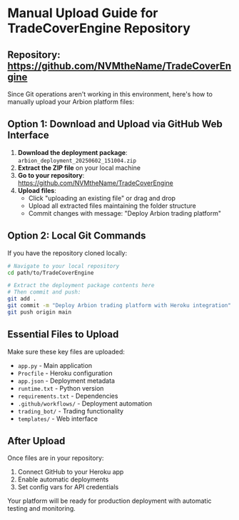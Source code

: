 # Manual Upload Guide for TradeCoverEngine Repository

## Repository: https://github.com/NVMtheName/TradeCoverEngine

Since Git operations aren't working in this environment, here's how to manually upload your Arbion platform files:

## Option 1: Download and Upload via GitHub Web Interface

1. **Download the deployment package**: `arbion_deployment_20250602_151004.zip`
2. **Extract the ZIP file** on your local machine
3. **Go to your repository**: https://github.com/NVMtheName/TradeCoverEngine
4. **Upload files**:
   - Click "uploading an existing file" or drag and drop
   - Upload all extracted files maintaining the folder structure
   - Commit changes with message: "Deploy Arbion trading platform"

## Option 2: Local Git Commands

If you have the repository cloned locally:

```bash
# Navigate to your local repository
cd path/to/TradeCoverEngine

# Extract the deployment package contents here
# Then commit and push:
git add .
git commit -m "Deploy Arbion trading platform with Heroku integration"
git push origin main
```

## Essential Files to Upload

Make sure these key files are uploaded:
- `app.py` - Main application
- `Procfile` - Heroku configuration  
- `app.json` - Deployment metadata
- `runtime.txt` - Python version
- `requirements.txt` - Dependencies
- `.github/workflows/` - Deployment automation
- `trading_bot/` - Trading functionality
- `templates/` - Web interface

## After Upload

Once files are in your repository:
1. Connect GitHub to your Heroku app
2. Enable automatic deployments  
3. Set config vars for API credentials

Your platform will be ready for production deployment with automatic testing and monitoring.